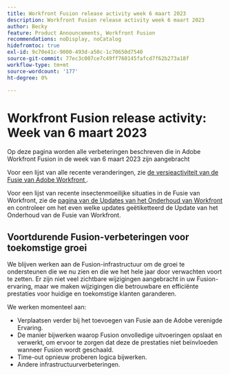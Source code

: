 ```yaml
---
title: Workfront Fusion release activity week 6 maart 2023
description: Workfront Fusion release activity week 6 maart 2023
author: Becky
feature: Product Announcements, Workfront Fusion
recommendations: noDisplay, noCatalog
hidefromtoc: true
exl-id: 9c70e41c-9000-493d-a50c-1c70650d7540
source-git-commit: 77ec3c007ce7c49ff760145fafcd7f62b273a18f
workflow-type: tm+mt
source-wordcount: '177'
ht-degree: 0%

---
```


# Workfront Fusion release activity: Week van 6 maart 2023

Op deze pagina worden alle verbeteringen beschreven die in Adobe Workfront Fusion in de week van 6 maart 2023 zijn aangebracht

Voor een lijst van alle recente veranderingen, zie [ de versieactiviteit van de Fusie van Adobe Workfront ](/help/workfront-fusion/fusion-product-releases/fusion-release-activity.md).

Voor een lijst van recente insectenmoeilijke situaties in de Fusie van Workfront, zie de [ pagina van de Updates van het Onderhoud van Workfront ](https://experienceleague.adobe.com/docs/workfront-known-issues/releases/current-updates.html?lang=nl-NL) en controleer om het even welke updates geëtiketteerd de Update van het Onderhoud van de Fusie van Workfront.

## Voortdurende Fusion-verbeteringen voor toekomstige groei

We blijven werken aan de Fusion-infrastructuur om de groei te ondersteunen die we nu zien en die we het hele jaar door verwachten voort te zetten. Er zijn niet veel zichtbare wijzigingen aangebracht in uw Fusion-ervaring, maar we maken wijzigingen die betrouwbare en efficiënte prestaties voor huidige en toekomstige klanten garanderen.

We werken momenteel aan:

* Verplaatsen verder bij het toevoegen van Fusie aan de Adobe verenigde Ervaring.
* De manier bijwerken waarop Fusion onvolledige uitvoeringen opslaat en verwerkt, om ervoor te zorgen dat deze de prestaties niet beïnvloeden wanneer Fusion wordt geschaald.
* Time-out opnieuw proberen logica bijwerken.
* Andere infrastructuurverbeteringen.
